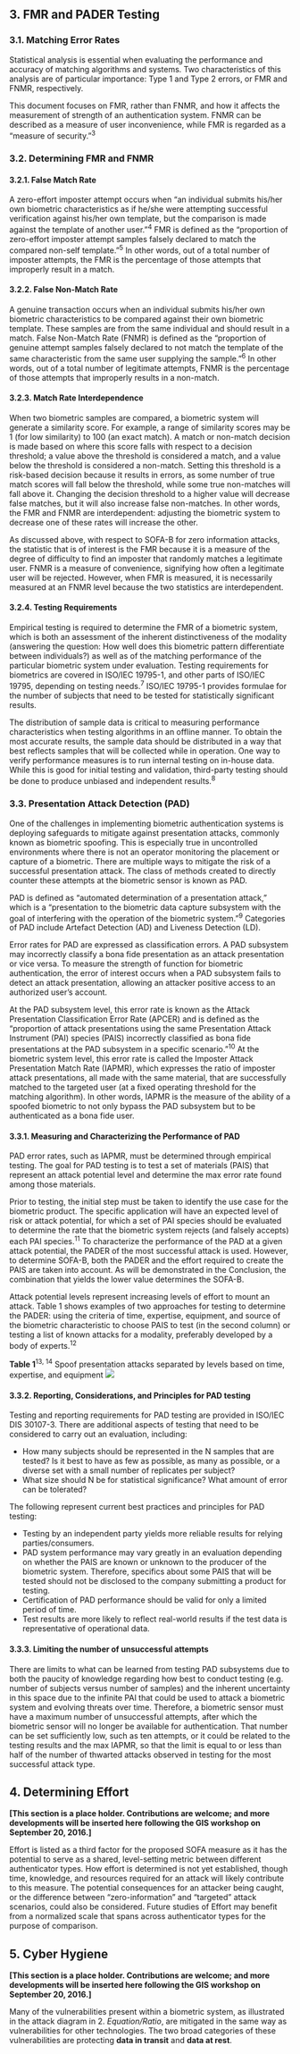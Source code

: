 ## 3. FMR and PADER Testing

### 3.1. Matching Error Rates
Statistical analysis is essential when evaluating the performance and accuracy of matching algorithms and systems. Two characteristics of this analysis are of particular importance: Type 1 and Type 2 errors, or FMR and FNMR, respectively. 

This document focuses on FMR, rather than FNMR, and how it affects the measurement of strength of an authentication system. FNMR can be described as a measure of user inconvenience, while FMR is regarded as a “measure of security.”<sup>3</sup>

### 3.2. Determining FMR and FNMR

#### 3.2.1. False Match Rate
A zero-effort imposter attempt occurs when “an individual submits his/her own biometric characteristics as if he/she were attempting successful verification against his/her own template, but the comparison is made against the template of another user.”<sup>4</sup>  FMR is defined as the “proportion of zero-effort imposter attempt samples falsely declared to match the compared non-self template.”<sup>5</sup>  In other words, out of a total number of imposter attempts, the FMR is the percentage of those attempts that improperly result in a match.

#### 3.2.2. False Non-Match Rate
A genuine transaction occurs when an individual submits his/her own biometric characteristics to be compared against their own biometric template.  These samples are from the same individual and should result in a match. False Non-Match Rate (FNMR) is defined as the “proportion of genuine attempt samples falsely declared to not match the template of the same characteristic from the same user supplying the sample.”<sup>6</sup> In other words, out of a total number of legitimate attempts, FNMR is the percentage of those attempts that improperly results in a non-match.

#### 3.2.3. Match Rate Interdependence
When two biometric samples are compared, a biometric system will generate a similarity score. For example, a range of similarity scores may be 1 (for low similarity) to 100 (an exact match). A match or non-match decision is made based on where this score falls with respect to a decision threshold; a value above the threshold is considered a match, and a value below the threshold is considered a non-match. Setting this threshold is a risk-based decision because it results in errors, as some number of true match scores will fall below the threshold, while some true non-matches will fall above it. Changing the decision threshold to a higher value will decrease false matches, but it will also increase false non-matches. In other words, the FMR and FNMR are interdependent: adjusting the biometric system to decrease one of these rates will increase the other.

As discussed above, with respect to SOFA-B for zero information attacks, the statistic that is of interest is the FMR because it is a measure of the degree of difficulty to find an imposter that randomly matches a legitimate user. FNMR is a measure of convenience, signifying how often a legitimate user will be rejected. However, when FMR is measured, it is necessarily measured at an FNMR level because the two statistics are interdependent.

#### 3.2.4. Testing Requirements
Empirical testing is required to determine the FMR of a biometric system, which is both an assessment of the inherent distinctiveness of the modality (answering the question: How well does this biometric pattern differentiate between individuals?) as well as of the matching performance of the particular biometric system under evaluation. Testing requirements for biometrics are covered in ISO/IEC 19795-1, and other parts of ISO/IEC 19795, depending on testing needs.<sup>7</sup> ISO/IEC 19795-1 provides formulae for the number of subjects that need to be tested for statistically significant results.

The distribution of sample data is critical to measuring performance characteristics when testing algorithms in an offline manner. To obtain the most accurate results, the sample data should be distributed in a way that best reflects samples that will be collected while in operation. One way to verify performance measures is to run internal testing on in-house data. While this is good for initial testing and validation, third-party testing should be done to produce unbiased and independent results.<sup>8</sup> 

### 3.3. Presentation Attack Detection (PAD)
One of the challenges in implementing biometric authentication systems is deploying safeguards to mitigate against presentation attacks, commonly known as biometric spoofing. This is especially true in uncontrolled environments where there is not an operator monitoring the placement or capture of a biometric. There are multiple ways to mitigate the risk of a successful presentation attack. The class of methods created to directly counter these attempts at the biometric sensor is known as PAD.

PAD is defined as “automated determination of a presentation attack,” which is a “presentation to the biometric data capture subsystem with the goal of interfering with the operation of the biometric system.”<sup>9</sup> Categories of PAD include Artefact Detection (AD) and Liveness Detection (LD).

Error rates for PAD are expressed as classification errors. A PAD subsystem may incorrectly classify a bona fide presentation as an attack presentation or vice versa. To measure the strength of function for biometric authentication, the error of interest occurs when a PAD subsystem fails to detect an attack presentation, allowing an attacker positive access to an authorized user’s account.

At the PAD subsystem level, this error rate is known as the Attack Presentation Classification Error Rate (APCER) and is defined as the “proportion of attack presentations using the same Presentation Attack Instrument (PAI) species (PAIS) incorrectly classified as bona fide presentations at the PAD subsystem in a specific scenario.”<sup>10</sup>  At the biometric system level, this error rate is called the Imposter Attack Presentation Match Rate (IAPMR), which expresses the ratio of imposter attack presentations, all made with the same material, that are successfully matched to the targeted user (at a fixed operating threshold for the matching algorithm). In other words, IAPMR is the measure of the ability of a spoofed biometric to not only bypass the PAD subsystem but to be authenticated as a bona fide user.

#### 3.3.1. Measuring and Characterizing the Performance of PAD
PAD error rates, such as IAPMR, must be determined through empirical testing. The goal for PAD testing is to test a set of materials (PAIS) that represent an attack potential level and determine the max error rate found among those materials.

Prior to testing, the initial step must be taken to identify the use case for the biometric product. The specific application will have an expected level of risk or attack potential, for which a set of PAI species should be evaluated to determine the rate that the biometric system rejects (and falsely accepts) each PAI species.<sup>11</sup>  To characterize the performance of the PAD at a given attack potential, the PADER of the most successful attack is used. However, to determine SOFA-B, both the PADER and the effort required to create the PAIS are taken into account. As will be demonstrated in the Conclusion, the combination that yields the lower value determines the SOFA-B.

Attack potential levels represent increasing levels of effort to mount an attack. Table 1 shows examples of two approaches for testing to determine the PADER: using the criteria of time, expertise, equipment, and source of the biometric characteristic to choose PAIS to test (in the second column) or testing a list of known attacks for a modality, preferably developed by a body of experts.<sup>12</sup>

**Table 1**<sup>13, 14</sup> Spoof presentation attacks separated by levels based on time, expertise, and equipment
![](media/attackpotential.png)

#### 3.3.2. Reporting, Considerations, and Principles for PAD testing
Testing and reporting requirements for PAD testing are provided in ISO/IEC DIS 30107-3. There are additional aspects of testing that need to be considered to carry out an evaluation, including: 

-	How many subjects should be represented in the N samples that are tested? Is it best to have as few as possible, as many as possible, or a diverse set with a small number of replicates per subject? 
-	What size should N be for statistical significance? What amount of error can be tolerated?

The following represent current best practices and principles for PAD testing:

-	Testing by an independent party yields more reliable results for relying parties/consumers.
-	PAD system performance may vary greatly in an evaluation depending on whether the PAIS are known or unknown to the producer of the biometric system. Therefore, specifics about some PAIS that will be tested should not be disclosed to the company submitting a product for testing. 
-	Certification of PAD performance should be valid for only a limited period of time. 
-	Test results are more likely to reflect real-world results if the test data is representative of operational data. 

#### 3.3.3. Limiting the number of unsuccessful attempts
There are limits to what can be learned from testing PAD subsystems due to both the paucity of knowledge regarding how best to conduct testing (e.g. number of subjects versus number of samples) and the inherent uncertainty in this space due to the infinite PAI that could be used to attack a biometric system and evolving threats over time. Therefore, a biometric sensor must have a maximum number of unsuccessful attempts, after which the biometric sensor will no longer be available for authentication. That number can be set sufficiently low, such as ten attempts, or it could be related to the testing results and the max IAPMR, so that the limit is equal to or less than half of the number of thwarted attacks observed in testing for the most successful attack type.

## 4. Determining Effort
**[This section is a place holder. Contributions are welcome; and more developments will be inserted here following the GIS workshop on September 20, 2016.]**

Effort is listed as a third factor for the proposed SOFA measure as it has the potential to serve as a shared, level-setting metric between different authenticator types. How effort is determined is not yet established, though time, knowledge, and resources required for an attack will likely contribute to this measure. The potential consequences for an attacker being caught, or the difference between “zero-information” and “targeted” attack scenarios, could also be considered. Future studies of Effort may benefit from a normalized scale that spans across authenticator types for the purpose of comparison.

## 5. Cyber Hygiene
**[This section is a place holder. Contributions are welcome; and more developments will be inserted here following the GIS workshop on September 20, 2016.]**

Many of the vulnerabilities present within a biometric system, as illustrated in the attack diagram in 2. *Equation/Ratio*, are mitigated in the same way as vulnerabilities for other technologies. The two broad categories of these vulnerabilities are protecting **data in transit** and **data at rest**.
